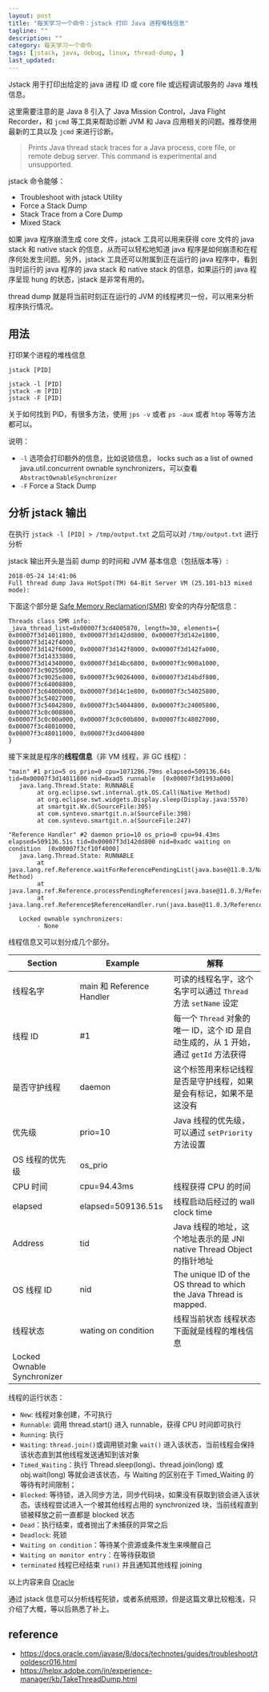 ```yaml
---
layout: post
title: "每天学习一个命令：jstack 打印 Java 进程堆栈信息"
tagline: ""
description: ""
category: 每天学习一个命令
tags: [jstack, java, debug, linux, thread-dump, ]
last_updated:
---
```


Jstack 用于打印出给定的 java 进程 ID 或 core file 或远程调试服务的 Java 堆栈信息。

这里需要注意的是 Java 8 引入了 Java Mission Control，Java Flight Recorder，和 `jcmd` 等工具来帮助诊断 JVM 和 Java 应用相关的问题。推荐使用最新的工具以及 `jcmd` 来进行诊断。

> Prints Java thread stack traces for a Java process, core file, or remote debug server. This command is experimental and unsupported.

jstack 命令能够：

- Troubleshoot with jstack Utility
- Force a Stack Dump
- Stack Trace from a Core Dump
- Mixed Stack

如果 java 程序崩溃生成 core 文件，jstack 工具可以用来获得 core 文件的 java stack 和 native stack 的信息，从而可以轻松地知道 java 程序是如何崩溃和在程序何处发生问题。另外，jstack 工具还可以附属到正在运行的 java 程序中，看到当时运行的 java 程序的 java stack 和 native stack 的信息，如果运行的 java 程序呈现 hung 的状态，jstack 是非常有用的。

thread dump 就是将当前时刻正在运行的 JVM 的线程拷贝一份，可以用来分析程序执行情况。

## 用法
打印某个进程的堆栈信息

    jstack [PID]

    jstack -l [PID]
    jstack -m [PID]
	jstack -F [PID]

关于如何找到 PID，有很多方法，使用 `jps -v` 或者 `ps -aux` 或者 `htop` 等等方法都可以。

说明：

- `-l` 选项会打印额外的信息，比如说锁信息， locks such as a list of owned java.util.concurrent ownable synchronizers，可以查看 `AbstractOwnableSynchronizer`
- `-F` Force a Stack Dump

## 分析 jstack 输出

在执行 `jstack -l [PID] > /tmp/output.txt` 之后可以对 `/tmp/output.txt` 进行分析

jstack 输出开头是当前 dump 的时间和 JVM 基本信息（包括版本等）:

    2018-05-24 14:41:06
    Full thread dump Java HotSpot(TM) 64-Bit Server VM (25.101-b13 mixed mode):

下面这个部分是 [Safe Memory Reclamation(SMR)](https://ieeexplore.ieee.org/document/1291819/) 安全的内存分配信息：

	Threads class SMR info:
	_java_thread_list=0x00007f3cd4005870, length=30, elements={
	0x00007f3d14011800, 0x00007f3d142dd800, 0x00007f3d142e1800, 0x00007f3d142f4000,
	0x00007f3d142f6000, 0x00007f3d142f8000, 0x00007f3d142fa000, 0x00007f3d14333800,
	0x00007f3d14340000, 0x00007f3d14bc6800, 0x00007f3c900a1000, 0x00007f3c90255000,
	0x00007f3c9025e800, 0x00007f3c90264000, 0x00007f3d14bdf800, 0x00007f3c64008800,
	0x00007f3c6400b000, 0x00007f3d14c1e800, 0x00007f3c54025800, 0x00007f3c54027000,
	0x00007f3c54042800, 0x00007f3c54044800, 0x00007f3c24005800, 0x00007f3c0c008800,
	0x00007f3c0c00a000, 0x00007f3c0c00b800, 0x00007f3c48027000, 0x00007f3c48010000,
	0x00007f3c48011000, 0x00007f3cd4004800
	}


接下来就是程序的**线程信息**（非 VM 线程，非 GC 线程）：

	"main" #1 prio=5 os_prio=0 cpu=1071286.79ms elapsed=509136.64s tid=0x00007f3d14011800 nid=0xad5 runnable  [0x00007f3d1993a000]
	   java.lang.Thread.State: RUNNABLE
			at org.eclipse.swt.internal.gtk.OS.Call(Native Method)
			at org.eclipse.swt.widgets.Display.sleep(Display.java:5570)
			at smartgit.Wx.d(SourceFile:305)
			at com.syntevo.smartgit.n.a(SourceFile:398)
			at com.syntevo.smartgit.n.a(SourceFile:247)

	"Reference Handler" #2 daemon prio=10 os_prio=0 cpu=94.43ms elapsed=509136.51s tid=0x00007f3d142dd800 nid=0xadc waiting on condition  [0x00007f3cf10f4000]
	   java.lang.Thread.State: RUNNABLE
			at java.lang.ref.Reference.waitForReferencePendingList(java.base@11.0.3/Native Method)
			at java.lang.ref.Reference.processPendingReferences(java.base@11.0.3/Reference.java:241)
			at java.lang.ref.Reference$ReferenceHandler.run(java.base@11.0.3/Reference.java:213)

	   Locked ownable synchronizers:
			- None


线程信息又可以划分成几个部分。

Section      | Example           | 解释
-------------|-------------------|---
线程名字     | main 和 Reference Handler | 可读的线程名字，这个名字可以通过 `Thread` 方法 `setName` 设定
线程 ID      | #1 | 每一个 `Thread` 对象的唯一 ID，这个 ID 是自动生成的，从 1 开始，通过 `getId` 方法获得
是否守护线程 | daemon      | 这个标签用来标记线程是否是守护线程，如果是会有标记，如果不是这没有
优先级       | prio=10     | Java 线程的优先级，可以通过 `setPriority` 方法设置
OS 线程的优先级 | os_prio |
CPU 时间     | cpu=94.43ms | 线程获得 CPU 的时间
elapsed      | elapsed=509136.51s |线程启动后经过的 wall clock time
Address      | tid |  Java 线程的地址，这个地址表示的是 JNI native Thread Object 的指针地址
OS 线程 ID   |  nid | The unique ID of the OS thread to which the Java Thread is mapped.
线程状态     | wating on condition | 线程当前状态 线程状态下面就是线程的堆栈信息
Locked Ownable Synchronizer | |

线程的运行状态：

- `New`: 线程对象创建，不可执行
- `Runnable`: 调用 thread.start() 进入 runnable，获得 CPU 时间即可执行
- `Running`: 执行
- `Waiting`: `thread.join()`或调用锁对象 `wait()` 进入该状态，当前线程会保持该状态直到其他线程发送通知到该对象
- `Timed_Waiting`：执行 Thread.sleep(long)、thread.join(long) 或 obj.wait(long) 等就会进该状态，与 Waiting 的区别在于 Timed_Waiting 的等待有时间限制；
- `Blocked`: 等待锁，进入同步方法，同步代码块，如果没有获取到锁会进入该状态。该线程尝试进入一个被其他线程占用的 synchronized 块，当前线程直到锁被释放之前一直都是 blocked 状态
- `Dead`：执行结束，或者抛出了未捕获的异常之后
- `Deadlock`: 死锁
- `Waiting on condition`：等待某个资源或条件发生来唤醒自己
- `Waiting on monitor entry`：在等待获取锁
- `terminated` 线程已经结束 `run()` 并且通知其他线程 joining


以上内容来自 [Oracle](https://docs.oracle.com/cd/E13150_01/jrockit_jvm/jrockit/geninfo/diagnos/using_threaddumps.html)

通过 jstack 信息可以分析线程死锁，或者系统瓶颈，但是这篇文章比较粗浅，只介绍了大概，等以后熟悉了补上。

## reference

- <https://docs.oracle.com/javase/8/docs/technotes/guides/troubleshoot/tooldescr016.html>
- <https://helpx.adobe.com/in/experience-manager/kb/TakeThreadDump.html>
